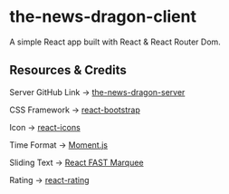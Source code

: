 # the-news-dragon-client
A simple React app built with React & React Router Dom.

## Resources & Credits
Server GitHub Link -> [the-news-dragon-server](https://github.com/imnahmed17/the-news-dragon-server)

CSS Framework -> [react-bootstrap](https://react-bootstrap.github.io/getting-started/introduction)

Icon -> [react-icons](https://react-icons.github.io/react-icons/)

Time Format -> [Moment.js](https://momentjs.com/)

Sliding Text -> [React FAST Marquee](https://www.react-fast-marquee.com/documentation)

Rating -> [react-rating](https://www.npmjs.com/package/react-rating)